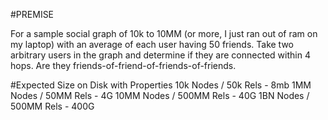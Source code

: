 #PREMISE

For a sample social graph of 10k to 10MM (or more, I just ran out of ram on my laptop) with an average of each user having 50 friends. Take two arbitrary users in the graph and determine if they are connected within 4 hops. Are they friends-of-friend-of-friends-of-friends. 

#Expected Size on Disk with Properties
10k Nodes / 50k Rels - 8mb
1MM Nodes / 50MM Rels - 4G
10MM Nodes / 500MM Rels - 40G
1BN Nodes / 500MM Rels - 400G

